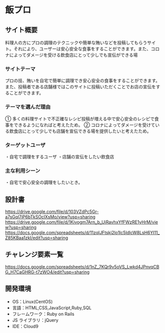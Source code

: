# 飯プロ

## サイト概要

料理人の方にプロの調理のテクニックや簡単な賄いなどを投稿してもらうサイト。それにより、ユーザーは安心安全な食事をすることができます。また、コロナによってダメージを受ける飲食店にとって少しでも宣伝ができる場

### サイトテーマ

プロの技、賄いを自宅で簡単に調理でき安心安全の食事をすることができます。
また、投稿者である店舗様ではこのサイトに投稿いただくことでお店の宣伝をすることができます。

### テーマを選んだ理由

① 多くの料理サイトで不正確なレシピ投稿が増える中で安心安全のレシピで食事をできるようになればと考えたため。
② コロナによってダメージを受けている飲食店にとって少しでも店舗を宣伝できる場を提供したいと考えたため。

### ターゲットユーザ

・自宅で調理をするユーザ
・店舗の宣伝をしたい飲食店

### 主な利用シーン

・自宅で安心安全の調理をしたいとき。

## 設計書

https://drive.google.com/file/d/103VZdPc5Gr-a7sGql7iP6bTkSOclXsMo/view?usp=sharing
https://drive.google.com/file/d/1Kivogm7Arn_b_UiRavhxYfFWzRE1yHrM/view?usp=sharing
https://docs.google.com/spreadsheets/d/11zqIJFtskj2lo1Ic5ldlcW8LsH6YI11_Z85KBaa1zkI/edit?usp=sharing

## チャレンジ要素一覧

https://docs.google.com/spreadsheets/d/1nZ_7KQr9v5oVS_Lwkd4JPnvqCBG_H7CaGHRG-t7zWO4/edit?usp=sharing

## 開発環境

- OS：Linux(CentOS)
- 言語：HTML,CSS,JavaScript,Ruby,SQL
- フレームワーク：Ruby on Rails
- JS ライブラリ：jQuery
- IDE：Cloud9

